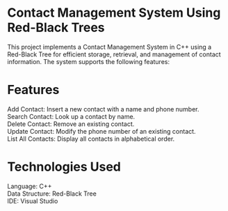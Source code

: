 # Contact Management System Using Red-Black Trees
This project implements a Contact Management System in C++ using a Red-Black Tree for efficient storage, retrieval, and management of contact information. The system supports the following features:

# Features
Add Contact: Insert a new contact with a name and phone number.  
Search Contact: Look up a contact by name.  
Delete Contact: Remove an existing contact.  
Update Contact: Modify the phone number of an existing contact.  
List All Contacts: Display all contacts in alphabetical order.  
# Technologies Used
Language: C++  
Data Structure: Red-Black Tree  
IDE: Visual Studio  

